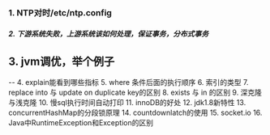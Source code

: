 ### 1. NTP对时/etc/ntp.config
##### 2. 下游系统失败，上游系统该如何处理，保证事务，分布式事务
## 3. jvm调优，举个例子
-- 4. explain能看到哪些指标
5. where 条件后面的执行顺序
6. 索引的类型
7. replace into 与 update on duplicate key的区别
8. exists 与 in 的区别
9. 深克隆与浅克隆
10. 慢sql执行时间自动打印
11. innoDB的好处
12. jdk1.8新特性
13. concurrentHashMap的分段锁原理
14. countdownlatch的使用
15. socket.io
16. Java中RuntimeException和Exception的区别